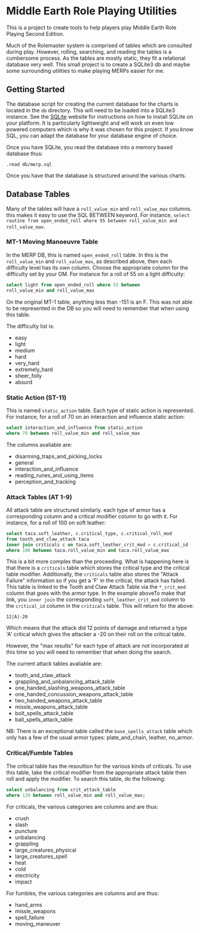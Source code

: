 # Middle Earth Role Playing Utilities

This is a project to create tools to help players play Middle Earth
Role Playing Second Edition.

Much of the Rolemaster system is comprised of tables which are
consulted during play.  However, rolling, searching, and reading the
tables is a cumbersome process.  As the tables are mostly static, they
fit a relational database very well.  This small project is to create
a SQLite3 db and maybe some surrounding utilities to make playing
MERPs easier for me.

## Getting Started

The database script for creating the current database for the charts
is located in the `db` directory.  This will need to be loaded into a
SQLite3 instance.  See the [SQLite](https://www.sqlite.org) website
for instructions on how to install SQLite on your platform.  It is
particularly lightweight and will work on even low powered computers
which is why it was chosen for this project.  If you know SQL, you can
adapt the database for your database engine of choice.

Once you have SQLite, you read the database into a memory based
database thus:

```
.read db/merp.sql
```

Once you have that the database is structured around the various
charts.

## Database Tables

Many of the tables will have a `roll_value_min` and `roll_value_max`
columns.  this makes it easy to use the SQL BETWEEN keyword.  For
instance, `select routine from open_ended_roll where 55 between
roll_value_min and roll_value_max`.

### MT-1 Moving Manoeuvre Table

In the MERP DB, this is named `open_ended_roll` table.  In this is the
`roll_value_min` and `roll_value_max`, as described above, then each
difficulty level has its own column.  Choose the appropriate column
for the difficulty set by your GM.  For instance for a roll of 55 on a
light difficulty:

```SQL
select light from open_ended_roll where 55 between
roll_value_min and roll_value_max
```

On the original MT-1 table, anything less than -151 is an F.  This was
not able to be represented in the DB so you will need to remember that
when using this table.

The difficulty list is:

* easy
* light
* medium
* hard
* very_hard
* extremely_hard
* sheer_folly
* absurd

### Static Action (ST-11)

This is named `static_action` table.  Each type of static action is
represented.  For instance, for a roll of 70 on an interaction and
influence static action:

```SQL
select interaction_and_influence from static_action 
where 70 between roll_value_min and roll_value_max
```

The columns avaliable are:

* disarming_traps_and_picking_locks
* general
* interaction_and_influence
* reading_runes_and_using_items
* perception_and_tracking

### Attack Tables (AT 1-9)

All attack table are structured similarly. each type
of armor has a corresponding column and a critical modifier column to
go with it.  For instance, for a roll of 100 on soft leather:

```SQL
select taca.soft_leather, c.critical_type, c.critical_roll_mod 
from tooth_and_claw_attack taca 
inner join criticals c on taca.soft_leather_crit_mod = c.critical_id 
where 100 between taca.roll_value_min and taca.roll_value_max
```

This is a bit more complex than the proceeding.  What is happening
here is that there is a `criticals` table which stores the critical
type and the critical table modifier.  Additionally, the `criticals`
table also stores the "Attack Failure" information so if you get a 'F'
in the critical, the attack has failed.  This table is linked to the
Tooth and Claw Attack Table via the `*_crit_mod` column that goes with
the armor type.  In the example aboveTo make that link, you `inner
join` the corresponding `soft_leather_crit_mod` column to the
`critical_id` column in the `criticals` table.  This will return for
the above:

```
12|A|-20
```

Which means that the attack did 12 points of damage and returned a
type 'A' critical which gives the attacker a -20 on their roll on the
critical table.

However, the "max results" for each type of attack are not
incorporated at this time so you will need to remember that when doing
the search.

The current attack tables avaliable are:

* tooth_and_claw_attack
* grappling_and_unbalancing_attack_table
* one_handed_slashing_weapons_attack_table
* one_handed_concussion_weapons_attack_table
* two_handed_weapons_attack_table
* missle_weapons_attack_table
* bolt_spells_attack_table
* ball_spells_attack_table

NB: There is an exceptional table called the `base_spells_attack`
table which only has a few of the usual armor types: plate_and_chain,
leather, no_armor.

### Critical/Fumble Tables

The critical table has the resoultion for the various kinds of
criticals.  To use this table, take the critical modifier from the
appropriate attack table then roll and apply the modifier.  To search
this table, do the following:

```SQL
select unbalancing from crit_attack_table
where 120 between roll_value_min and roll_value_max;
```

For criticals, the various categories are columns and are thus:

* crush
* slash
* puncture
* unbalancing
* grappling
* large_creatures_physical
* large_creatures_spell
* heat
* cold
* electricity
* impact

For fumbles, the various categories are columns and are thus:

* hand_arms
* missle_weapons
* spell_failure
* moving_maneuver


